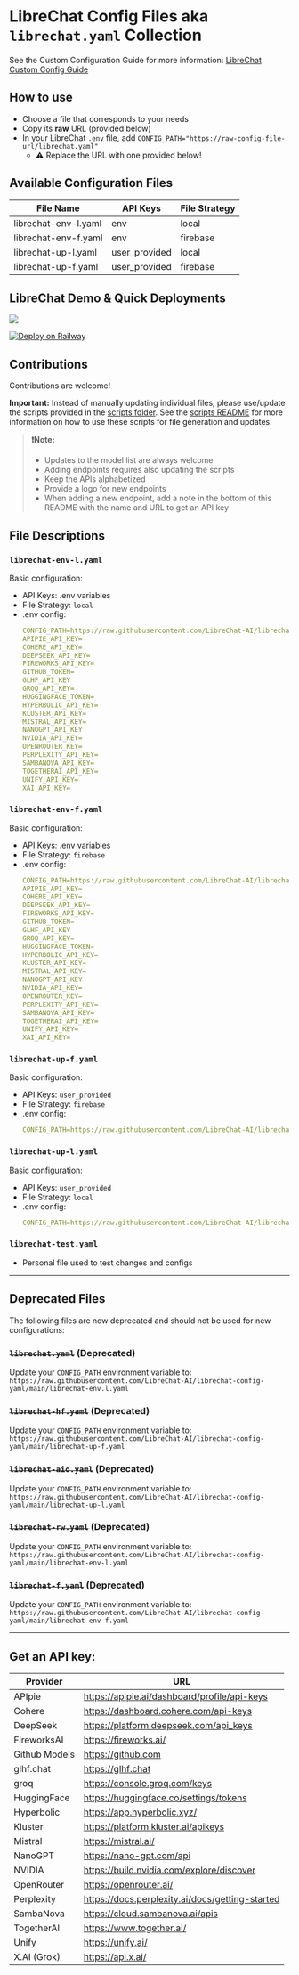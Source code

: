 # LibreChat Config Files aka `librechat.yaml` Collection
See the Custom Configuration Guide for more information: [LibreChat Custom Config Guide](https://www.librechat.ai/docs/configuration/librechat_yaml/setup)

## How to use
- Choose a file that corresponds to your needs
- Copy its **raw** URL (provided below)
- In your LibreChat `.env` file, add `CONFIG_PATH="https://raw-config-file-url/librechat.yaml"`
  - ⚠️ Replace the URL with one provided below!

## Available Configuration Files

| File Name | API Keys | File Strategy |
|-----------|----------|---------------|
| librechat-env-l.yaml | env | local |
| librechat-env-f.yaml | env | firebase |
| librechat-up-l.yaml | user_provided | local |
| librechat-up-f.yaml | user_provided | firebase |

## LibreChat Demo & Quick Deployments

<p align="left">
  <a href="https://demo.librechat.cfd/">
      <img src="https://github.com/LibreChat-AI/librechat-config-yaml/assets/32828263/d3a1e88f-fce0-4a8e-8c1d-5901a3e1c2dd">
  </a>
</p>

<p align="left">
<a href="https://railway.app/template/b5k2mn?referralCode=HI9hWz">
  <img src="https://railway.app/button.svg" alt="Deploy on Railway">
</a>
</p>

## Contributions
Contributions are welcome!

**Important:** Instead of manually updating individual files, please use/update the scripts provided in the [scripts folder](./scripts/). See the [scripts README](./scripts/README.md) for more information on how to use these scripts for file generation and updates.

> **❗Note:**
> - Updates to the model list are always welcome
> - Adding endpoints requires also updating the scripts
> - Keep the APIs alphabetized
> - Provide a logo for new endpoints
> - When adding a new endpoint, add a note in the bottom of this README with the name and URL to get an API key
   
## File Descriptions
### `librechat-env-l.yaml`
Basic configuration:
- API Keys: .env variables
- File Strategy: `local`
- .env config:
  ```yaml
  CONFIG_PATH=https://raw.githubusercontent.com/LibreChat-AI/librechat-config-yaml/main/librechat-env-l.yaml
  APIPIE_API_KEY=
  COHERE_API_KEY=
  DEEPSEEK_API_KEY=
  FIREWORKS_API_KEY=
  GITHUB_TOKEN=
  GLHF_API_KEY
  GROQ_API_KEY=
  HUGGINGFACE_TOKEN=
  HYPERBOLIC_API_KEY=
  KLUSTER_API_KEY=
  MISTRAL_API_KEY=
  NANOGPT_API_KEY
  NVIDIA_API_KEY=
  OPENROUTER_KEY=
  PERPLEXITY_API_KEY=
  SAMBANOVA_API_KEY=
  TOGETHERAI_API_KEY=
  UNIFY_API_KEY=
  XAI_API_KEY=
  ```
### `librechat-env-f.yaml`
Basic configuration:
- API Keys: .env variables
- File Strategy: `firebase`
- .env config:
  ```yaml
  CONFIG_PATH=https://raw.githubusercontent.com/LibreChat-AI/librechat-config-yaml/main/librechat-env-f.yaml
  APIPIE_API_KEY=
  COHERE_API_KEY=
  DEEPSEEK_API_KEY=
  FIREWORKS_API_KEY=
  GITHUB_TOKEN=
  GLHF_API_KEY
  GROQ_API_KEY=
  HUGGINGFACE_TOKEN=
  HYPERBOLIC_API_KEY=
  KLUSTER_API_KEY=
  MISTRAL_API_KEY=
  NANOGPT_API_KEY
  NVIDIA_API_KEY=
  OPENROUTER_KEY=
  PERPLEXITY_API_KEY=
  SAMBANOVA_API_KEY=
  TOGETHERAI_API_KEY=
  UNIFY_API_KEY=
  XAI_API_KEY=
  ```

### `librechat-up-f.yaml`
Basic configuration:
- API Keys: `user_provided`
- File Strategy: `firebase`
- .env config:
  ```yaml
  CONFIG_PATH=https://raw.githubusercontent.com/LibreChat-AI/librechat-config-yaml/main/librechat-up-f.yaml
  ```

### `librechat-up-l.yaml`
Basic configuration:
- API Keys: `user_provided`
- File Strategy: `local`
- .env config:
  ```yaml
  CONFIG_PATH=https://raw.githubusercontent.com/LibreChat-AI/librechat-config-yaml/main/librechat-up-l.yaml
  ```

### `librechat-test.yaml`
- Personal file used to test changes and configs

---

## Deprecated Files
The following files are now deprecated and should not be used for new configurations:

### ~~`librechat.yaml`~~ (Deprecated)
Update your `CONFIG_PATH` environment variable to: `https://raw.githubusercontent.com/LibreChat-AI/librechat-config-yaml/main/librechat-env.l.yaml`

### ~~`librechat-hf.yaml`~~ (Deprecated)
Update your `CONFIG_PATH` environment variable to: `https://raw.githubusercontent.com/LibreChat-AI/librechat-config-yaml/main/librechat-up-f.yaml`

### ~~`librechat-aio.yaml`~~ (Deprecated)
Update your `CONFIG_PATH` environment variable to: `https://raw.githubusercontent.com/LibreChat-AI/librechat-config-yaml/main/librechat-up-l.yaml`

### ~~`librechat-rw.yaml`~~ (Deprecated)
Update your `CONFIG_PATH` environment variable to: `https://raw.githubusercontent.com/LibreChat-AI/librechat-config-yaml/main/librechat-env-l.yaml`

### ~~`librechat-f.yaml`~~ (Deprecated)
Update your `CONFIG_PATH` environment variable to: `https://raw.githubusercontent.com/LibreChat-AI/librechat-config-yaml/main/librechat-env-f.yaml`

---

## Get an API key:

| Provider | URL |
|----------|-----|
| APIpie | https://apipie.ai/dashboard/profile/api-keys |
| Cohere | https://dashboard.cohere.com/api-keys |
| DeepSeek | https://platform.deepseek.com/api_keys |
| FireworksAI | https://fireworks.ai/ |
| Github Models | https://github.com |
| glhf.chat | https://glhf.chat |
| groq | https://console.groq.com/keys |
| HuggingFace | https://huggingface.co/settings/tokens |
| Hyperbolic | https://app.hyperbolic.xyz/ |
| Kluster | https://platform.kluster.ai/apikeys |
| Mistral | https://mistral.ai/ |
| NanoGPT | https://nano-gpt.com/api |
| NVIDIA | https://build.nvidia.com/explore/discover |
| OpenRouter | https://openrouter.ai/ |
| Perplexity | https://docs.perplexity.ai/docs/getting-started |
| SambaNova | https://cloud.sambanova.ai/apis |
| TogetherAI | https://www.together.ai/ |
| Unify | https://unify.ai/ |
| X.AI (Grok) | https://api.x.ai/ |
